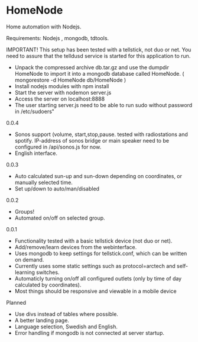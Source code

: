 HomeNode
========

Home automation with Nodejs.

Requirements: Nodejs , mongodb, tdtools.

IMPORTANT!
This setup has been tested with a tellstick, not duo or net.
You need to assure that the telldusd service is started for this application to run.

* Unpack the compressed archive db.tar.gz and use the dumpdir HomeNode to import it into a mongodb database called HomeNode.
  ( mongorestore -d HomeNode db/HomeNode )
* Install nodejs modules with npm install
* Start the server with nodemon server.js
* Access the server on localhost:8888
* The user starting server.js need to be able to run sudo without password in /etc/sudoers"

0.0.4
 * Sonos support (volume, start,stop,pause. tested with radiostations and spotify.
   IP-address of sonos bridge or main speaker need to be configured in /api/sonos.js for now.
 * English interface.

0.0.3
 * Auto calculated sun-up and sun-down depending on coordinates, or manually selected time.
 * Set up/down to auto/man/disabled

0.0.2
 * Groups! 
 * Automated on/off on selected group.

0.0.1
 * Functionality tested with a basic tellstick device (not duo or net).
 * Add/remove/learn devices from the webinterface.
 * Uses mongodb to keep settings for tellstick.conf, which can be written on demand.
 * Currently uses some static settings such as protocol=arctech and self-learning switches.
 * Automaticly turning on/off all configured outlets (only by time of day calculated by coordinates).
 * Most things should be responsive and viewable in a mobile device

Planned
 * Use divs instead of tables where possible.
 * A better landing page.
 * Language selection, Swedish and English.
 * Error handling if mongodb is not connected at server startup.
